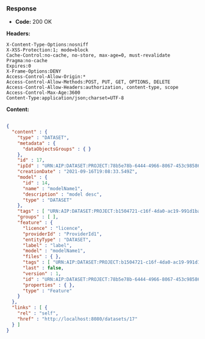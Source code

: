 ### Response

* **Code:** 200 OK

**Headers:**

`X-Content-Type-Options:nosniff`  
`X-XSS-Protection:1; mode=block`  
`Cache-Control:no-cache, no-store, max-age=0, must-revalidate`  
`Pragma:no-cache`  
`Expires:0`  
`X-Frame-Options:DENY`  
`Access-Control-Allow-Origin:*`  
`Access-Control-Allow-Methods:POST, PUT, GET, OPTIONS, DELETE`  
`Access-Control-Allow-Headers:authorization, content-type, scope`  
`Access-Control-Max-Age:3600`  
`Content-Type:application/json;charset=UTF-8`  

**Content:**

```json
    
{
  "content" : {
    "type" : "DATASET",
    "metadata" : {
      "dataObjectsGroups" : { }
    },
    "id" : 17,
    "ipId" : "URN:AIP:DATASET:PROJECT:78b5e78b-6444-4966-8067-453c985868e9:V1",
    "creationDate" : "2021-09-16T19:08:33.549Z",
    "model" : {
      "id" : 14,
      "name" : "modelName1",
      "description" : "model desc",
      "type" : "DATASET"
    },
    "tags" : [ "URN:AIP:DATASET:PROJECT:b1504721-c16f-4da0-ac19-991d1ba48daa:V1" ],
    "groups" : [ ],
    "feature" : {
      "licence" : "licence",
      "providerId" : "ProviderId1",
      "entityType" : "DATASET",
      "label" : "label",
      "model" : "modelName1",
      "files" : { },
      "tags" : [ "URN:AIP:DATASET:PROJECT:b1504721-c16f-4da0-ac19-991d1ba48daa:V1" ],
      "last" : false,
      "version" : 1,
      "id" : "URN:AIP:DATASET:PROJECT:78b5e78b-6444-4966-8067-453c985868e9:V1",
      "properties" : { },
      "type" : "Feature"
    }
  },
  "links" : [ {
    "rel" : "self",
    "href" : "http://localhost:8080/datasets/17"
  } ]
}
```
